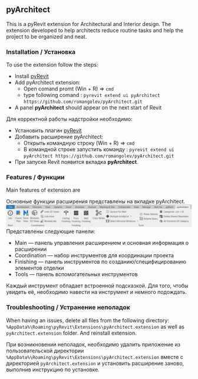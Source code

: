 ## pyArchitect
This is a pyRevit extension for Architectural and Interior design.
The extension developed to help architects reduce routine tasks and help
the project to be organized and neat.

### Installation / Установка

To use the extension follow the steps:
  * Install [pyRevit](https://github.com/eirannejad/pyRevit/releases)
  * Add pyArchitect extension:
    * Open comand promt (Win + R) => `cmd`
    * type following comand : `pyrevit extend ui pyArchitect https://github.com/romangolev/pyArchitect.git`
  * A panel **pyArchitect** should appear on the next start of Revit

Для корректной работы надстройки необходимо:
  * Установить плагин [pyRevit](https://github.com/eirannejad/pyRevit/releases)
  * Добавить расширение pyArchitect:
    * Открыть командную строку (Win + R) => `cmd`
    * В командной строке запустить команду :
     `pyrevit extend ui pyArchitect https://github.com/romangolev/pyArchitect.git`
  * При запуске Revit появится вкладка **pyArchitect**. 

### Features / Функции

Main features of extension are 


Основные функции расширения представлены на вкладке pyArchitect.
![ribbon logo](/docs/static/ribbon.png)
Представлены следующие панели:
* Main — панель управления расширением и основная информация о расширении
* Coordination — набор инструментов для координации проекта
* Finishing — панель инструментов по созданию/специфицированию элементов отделки
* Tools — панель вспомогательных инструментов


Каждый инструмент обладает встроенной подсказкой. Для того, чтобы увидеть её, необходимо навести на инструмент и немного подождать.


### Troubleshooting / Устранение неполадок

When having an issues, delete all files from the following directory: `%AppData%\Roaming\pyRevit\Extensions\pyArchitect.extension` as well as `pyArchitect.extension` folder. And reinstall extension.

При возникновении неполадок, необходимо удалить приложение из пользовательской директории `%AppData%\Roaming\pyRevit\Extensions\pyArchitect.extension` вместе с директорией `pyArchitect.extension` и установить расширение заново, выполнив инструкцию по установке.

